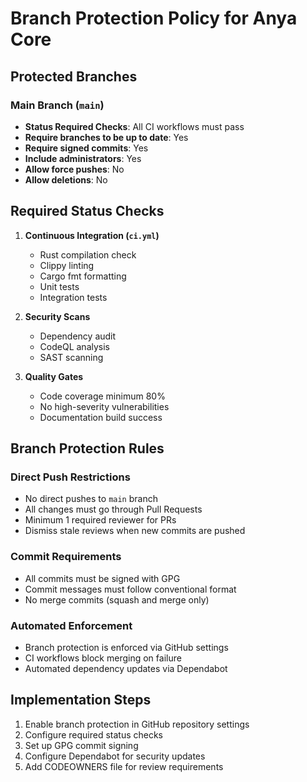 # Branch Protection Policy for Anya Core

## Protected Branches

### Main Branch (`main`)
- **Status Required Checks**: All CI workflows must pass
- **Require branches to be up to date**: Yes
- **Require signed commits**: Yes
- **Include administrators**: Yes
- **Allow force pushes**: No
- **Allow deletions**: No

## Required Status Checks

1. **Continuous Integration (`ci.yml`)**
   - Rust compilation check
   - Clippy linting
   - Cargo fmt formatting
   - Unit tests
   - Integration tests

2. **Security Scans**
   - Dependency audit
   - CodeQL analysis
   - SAST scanning

3. **Quality Gates**
   - Code coverage minimum 80%
   - No high-severity vulnerabilities
   - Documentation build success

## Branch Protection Rules

### Direct Push Restrictions
- No direct pushes to `main` branch
- All changes must go through Pull Requests
- Minimum 1 required reviewer for PRs
- Dismiss stale reviews when new commits are pushed

### Commit Requirements
- All commits must be signed with GPG
- Commit messages must follow conventional format
- No merge commits (squash and merge only)

### Automated Enforcement
- Branch protection is enforced via GitHub settings
- CI workflows block merging on failure
- Automated dependency updates via Dependabot

## Implementation Steps

1. Enable branch protection in GitHub repository settings
2. Configure required status checks
3. Set up GPG commit signing
4. Configure Dependabot for security updates
5. Add CODEOWNERS file for review requirements
